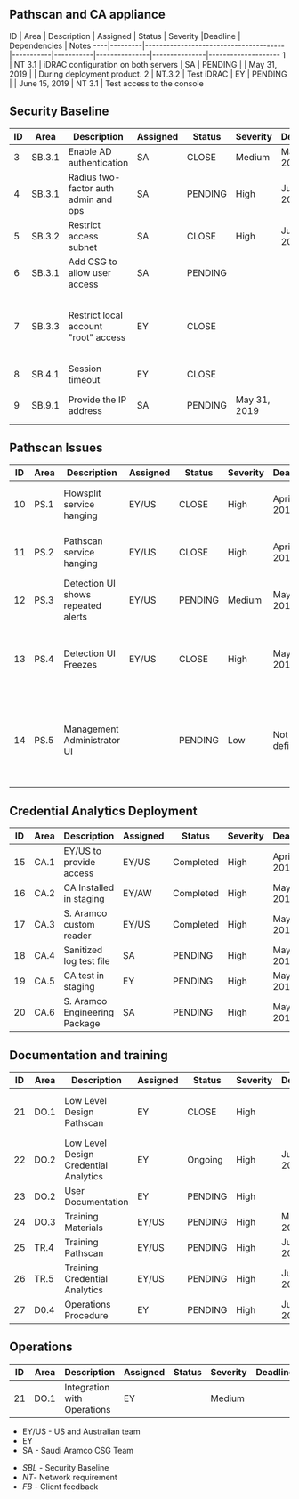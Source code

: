 
Pathscan and CA appliance
-------------------------

ID  | Area    |  Description                          | Assigned  |  Status   | Severity      |Deadline       | Dependencies  | Notes
----|---------|---------------------------------------|-----------|-----------|---------------|---------------|--------------------
1   | NT 3.1  | iDRAC configuration on both servers   | SA        | PENDING   |               | May 31, 2019  |               | During deployment product. 
2   | NT.3.2  | Test iDRAC                            | EY        | PENDING   |               | June 15, 2019  | NT 3.1        | Test access to the console

Security Baseline
-----------------
ID  | Area    |  Description                          | Assigned  |  Status   | Severity      | Deadline      | Dependencies  | Notes
----|---------|---------------------------------------|-----------|-----------|---------------|---------------|---------------|----
3   | SB.3.1  | Enable AD authentication              | SA        | CLOSE     | Medium        | May 15, 2019  |               | Team on training
4   | SB.3.1  | Radius two-factor auth admin and ops  | SA        | PENDING   | High          | June 15, 2019 | NT 3.1        | May be waved
5   | SB.3.2  | Restrict access subnet                | SA        | CLOSE     | High          | June 15, 2019 | NT 3.1        |
6   | SB.3.1  | Add CSG to allow user access          | SA        | PENDING   |               |               |               | Adding access to CSG users
7   | SB.3.3  | Restrict local account "root" access  | EY        | CLOSE     |               |               |               | Enable during hand-over session. One local account for administrators
8   | SB.4.1    | Session timeout                     | EY        | CLOSE     |               |               |               |
9   | SB.9.1    | Provide the IP address              | SA        | PENDING   | May 31, 2019  |               |               | SIEM and iDRAC IP addresses

Pathscan Issues
---------------
ID    | Area  |  Description                          | Assigned  |  Status   |  Severity     | Deadline      | Dependencies  | Notes
------|-------|---------------------------------------|-----------|-----------|---------------|---------------|---------------|----
10    | PS.1  | Flowsplit service hanging             | EY/US     | CLOSE     |  High         | April 30, 2019  |               | Week 18: Applied a fix for docker compose.
11    | PS.2  | Pathscan service hanging              | EY/US     | CLOSE     |  High         | April 30, 2019|               | Week 18: Applied a fix for docker compose.
12    | PS.3  | Detection UI shows repeated alerts    | EY/US     | PENDING   |  Medium       | May 31, 2019  |               |
13    | PS.4  | Detection UI Freezes                  | EY/US     | CLOSE     |  High         | May 31, 2019  |               | Week 18: Change number of processor to 10 for both api and ui.     
14    | PS.5  | Management Administrator UI           |           | PENDING   |  Low          | Not defined   |               | Feature request to simplify the management and configuration of the system   


Credential Analytics Deployment
-------------------------------
ID    | Area  |  Description                          | Assigned  |  Status   |  Severity     | Deadline      | Dependencies  | Notes
------|-------|---------------------------------------|-----------|-----------|---------------|---------------|---------------|----
15    | CA.1  | EY/US to provide access               | EY/US     | Completed |  High         | April 30, 2019  |               | Week 18:             
16    | CA.2  | CA Installed in staging               | EY/AW     | Completed |  High         | May 31, 2019  |   CA.1        | Week 18:
17    | CA.3  | S. Aramco custom reader               | EY/US     | Completed |  High         | May 31, 2019  |               |
18    | CA.4  | Sanitized log test file               | SA        | PENDING   |  High         | May 31, 2019  |               | Week 20                
19    | CA.5  | CA test in staging                    | EY        | PENDING   |  High         | May 31, 2019  |   CA.2, CA.3  | Week 20                
20    | CA.6  | S. Aramco Engineering Package         | SA        | PENDING   |  High         | May 31, 2019  |   CA.4        | Week 20

Documentation and training
--------------------------
ID    | Area  |  Description                          | Assigned  |  Status   |  Severity     | Deadline      | Dependencies  | Notes
------|-------|---------------------------------------|-----------|-----------|---------------|---------------|---------------|----
21    | DO.1  | Low Level Design Pathscan             | EY        | CLOSE     |  High         |               |               | Shared with Aramco team            
22    | DO.2  | Low Level Design Credential Analytics | EY        | Ongoing   |  High         | June 15, 2019  |   CA.5        |
23    | DO.2  | User Documentation                    | EY        | PENDING   |  High         |               |   CA.5        |
24    | DO.3  | Training Materials                    | EY/US     | PENDING   |  High         | May 31, 2019  |               |
25    | TR.4  | Training Pathscan                     | EY/US     | PENDING   |  High         | June 15, 2019 |  DO.2 DO.3    |                 
26    | TR.5  | Training Credential Analytics         | EY/US     | PENDING   |  High         | June 15, 2019 |  DO.2 DO.3    |
27    | D0.4  | Operations Procedure                  | EY        | PENDING   |  High         | June 15, 2019 |  DO.2 DO.3    |

Operations
----------
ID    | Area  |  Description                          | Assigned  |  Status   |  Severity     | Deadline      | Dependencies  | Notes
------|-------|---------------------------------------|-----------|-----------|---------------|---------------|---------------|----
21    | DO.1  | Integration with Operations           | EY        |           |  Medium       |               |               |


- EY/US - US and Australian team
- EY
- SA - Saudi Aramco CSG Team

* *SBL* - Security Baseline
* *NT*- Network requirement
* *FB* - Client feedback
